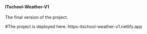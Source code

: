 #### ITschool-Weather-V1
The final version of the project.

#The project is deployed here: https-itschool-weather-v1.netlify.app
